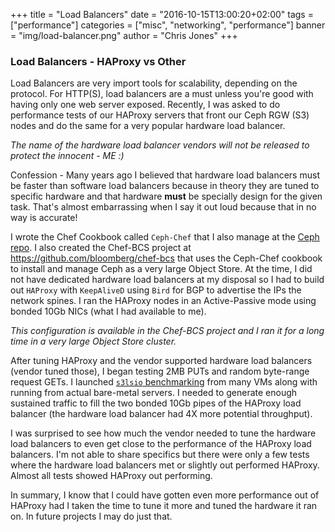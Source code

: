 +++
title = "Load Balancers"
date = "2016-10-15T13:00:20+02:00"
tags = ["performance"]
categories = ["misc", "networking", "performance"]
banner = "img/load-balancer.png"
author = "Chris Jones"
+++

### Load Balancers - HAProxy vs Other

Load Balancers are very import tools for scalability, depending on the protocol. For HTTP(S), load balancers are a must unless you're good with having only one web server exposed. Recently, I was asked to do performance tests of our HAProxy servers that front our Ceph RGW (S3) nodes and do the same for a very popular hardware load balancer.

*The name of the hardware load balancer vendors will not be released to protect the innocent - ME :)*

Confession - Many years ago I believed that hardware load balancers must be faster than software load balancers because in theory they are tuned to specific hardware and that hardware **must** be specially design for the given task. That's almost embarrassing when I say it out loud because that in no way is accurate!

I wrote the Chef Cookbook called `Ceph-Chef` that I also manage at the <a href="https://github.com/ceph/ceph-chef">Ceph repo</a>. I also created the Chef-BCS project at https://github.com/bloomberg/chef-bcs that uses the Ceph-Chef cookbook to install and manage Ceph as a very large Object Store. At the time, I did not have dedicated hardware load balancers at my disposal so I had to build out `HAProxy` with `KeepAliveD` using `Bird` for BGP to advertise the IPs the network spines. I ran the HAProxy nodes in an Active-Passive mode using bonded 10Gb NICs (what I had available to me).

*This configuration is available in the Chef-BCS project and I ran it for a long time in a very large Object Store cluster.*

After tuning HAProxy and the vendor supported hardware load balancers (vendor tuned those), I began testing 2MB PUTs and random byte-range request GETs. I launched <a href="https://github.com/lambdastackio/s3lsio">`s3lsio` benchmarking</a> from many VMs along with running from actual bare-metal servers. I needed to generate enough sustained traffic to fill the two bonded 10Gb pipes of the HAProxy load balancer (the hardware load balancer had 4X more potential throughput).

I was surprised to see how much the vendor needed to tune the hardware load balancers to even get close to the performance of the HAProxy load balancers. I'm not able to share specifics but there were only a few tests where the hardware load balancers met or slightly out performed HAProxy. Almost all tests showed HAProxy out performing.

In summary, I know that I could have gotten even more performance out of HAProxy had I taken the time to tune it more and tuned the hardware it ran on. In future projects I may do just that.
